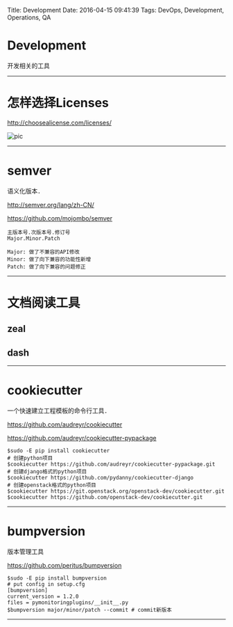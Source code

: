 Title: Development
Date: 2016-04-15 09:41:39
Tags: DevOps, Development, Operations, QA



# Development

开发相关的工具

***

# 怎样选择Licenses

<http://choosealicense.com/licenses/>

![pic](/images/license.jpeg)

***

# semver

语义化版本．

<http://semver.org/lang/zh-CN/>

<https://github.com/mojombo/semver>

    主版本号.次版本号.修订号
    Major.Minor.Patch

    Major: 做了不兼容的API修改
    Minor: 做了向下兼容的功能性新增
    Patch: 做了向下兼容的问题修正

***

# 文档阅读工具

## zeal

## dash

***

# cookiecutter

一个快速建立工程模板的命令行工具．

<https://github.com/audreyr/cookiecutter>

<https://github.com/audreyr/cookiecutter-pypackage>

    $sudo -E pip install cookiecutter
    # 创建python项目
    $cookiecutter https://github.com/audreyr/cookiecutter-pypackage.git
    # 创建django格式的python项目
    $cookiecutter https://github.com/pydanny/cookiecutter-django
    # 创建openstack格式的python项目
    $cookiecutter https://git.openstack.org/openstack-dev/cookiecutter.git
    $cookiecutter https://github.com/openstack-dev/cookiecutter.git

***

# bumpversion

版本管理工具

<https://github.com/peritus/bumpversion>

    $sudo -E pip install bumpversion
    # put config in setup.cfg
    [bumpversion]
    current_version = 1.2.0
    files = pymonitoringplugins/__init__.py
    $bumpversion major/minor/patch --commit # commit新版本

***
